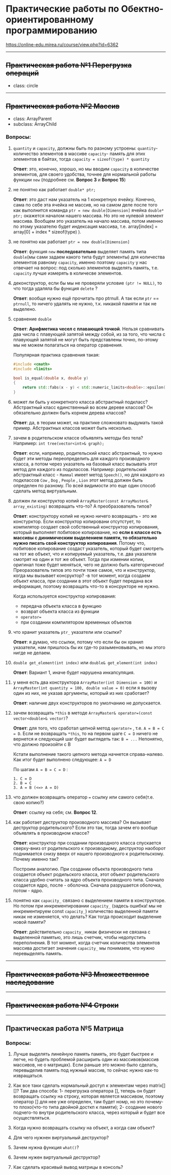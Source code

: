 # Практические работы по Обектно-ориентированному программированию

https://online-edu.mirea.ru/course/view.php?id=6362

---

## ~~Практическая работа №1 Перегрузка операций~~ 
- class: circle
  
---

## ~~Практическая работа №2 Массив~~
- class: ArrayParent
- subclass: ArrayChild

### Вопросы:
1. `quantity` и `capacity`, должны быть по разному устроены: `quantity`- количество элементов в массиве
   `capacity`- память для этих элементов в байтах, тогда `capacity = sizeof(type) * quantity` 
   
   **Ответ**: это, конечно, хорошо, но мы вводим  `capacity` в количестве элементов, для своего удобства, точнее для нормальной работы функции `new` (подробнее см. **Вопрос 3** и **Вопрос 15**)
 
2. не понятно как работает `double* ptr;`
   
   **Ответ**: это даст нам указатель на 1 конкретную ячейку. Конечно, сама по себе эта ячейка не массив, но на самом деле 
   после того как выполнится команда `ptr = new double[Dimension]` ячейка `double* ptr;` окажется началом нашего массива. 
   Но это не нулевой элемент массива. Вообщем это указатель на начало массива, потом именно по этому указателю будет индексация массива, т.е. 
   array\[index\] = array\[0\] + index * sizeof(type) ).
 
3. не понятно как работает `ptr = new double[Dimension]`
   
   **Ответ**: функция `new` **последовательно** выделяет память типа `double`(мы сами задаем какого типа будут элементы) для количества элементов равному `capacity`,      именно поэтому `capacity` у нас отвечает на вопрос: под сколько элементов выделять память, т.е. `capacity` лучше измерять в количесве элементов.
 
4. деконструктор, если бы мы не проверяли условие `(ptr != NULL)`, то что тогда удаляла бы функция `delete` ?

   **Ответ**: вообще нужно ещё прочитать про ptrnull. А так если `ptr` == `ptrnull`, то ничего удалять не нужно, т.к. никакой памяти и так не выделено.  

5. сравнение `double` 

    **Ответ**: **Арифметика чесел с плавающей точкой**. Нельзя сравнивать два числа с плавующей запятой между собой, из за того, что числа с плавующей запятой не могут быть представлены точно, по-этому мы не можем полагаться на оператор сравнения.

    Популярная практика сравнения такая:
    ```c++
    #include <cmath>
    #include <limits>

    bool is_equal(double x, double y) 
    {
        return std::fabs(x - y) < std::numeric_limits<double>::epsilon();
    }
    ```

6. может ли быть у конкретного класса абстрактный подкласс? Абстрактный класс единственный во всем дереве классов? Он обязательно должен быть корнем дерева классов?

    **Ответ**: да, в теории может, на практике сложновато выдумать такой пример. Абстрактных классов может быть несколько.

7. зачем в родительском классе объявлять методы без тела? Например: `int tree(vector<int>& graph);`

    **Ответ**: если, например, родительский класс абстрактный, то нужно будет эти методы переопределить для каждого производного класса, а потом через указатель на базовый класс вызывать этот метод для каждого из подклассов.  Например: родительский абстрактный класс - `Mammal` имеет метод `Speech()`, но для каждого из подклассов `Cow` , `Dog` , `People` , `Lion` этот метод должен быть определен по разному. По всей видимости это еще один способ сделать метод виртуальным.

8. должен ли конструктор копий `ArrayMaster(const ArrayMaster& array_existing)` возвращать что-то? А преобразователь типов?

    **Ответ**: конструктору копий не нужно ничего возвращать - это же констурктор. Если конструктор копировани отсутстует, то компилятор создает свой собственный конструктор копирования, который выполняет побитовое копирование, но **если в классе есть массивы с динимическим выделением памяти, то обязательно нужно писать свой конструктор копирования**. Потому что, побитовое копирование создаст указатель, который будет смотреть на тот же объект, что и копируемый указатель, т.е. два указателя смотрят на один и тот же объект. Тогда при измении копии, оригинал тоже будет меняться, чего не должно быть категорически! Преоразователь типов это почти тоже самое, что и конструктор, когда мы вызывает консруктор? -в тот момент, когда создаем объект класса, при создании в этот объект будет передана вся информация, поэтому возвращать что-то в консрукторе не нужно.

    Когда используется конструктор копирования:
   - передача объекта класса в функцию
   - возврат объекта класса из функции
   - `operator=`
   - при создании компилятором временных объектов

9. что хранит указатель `ptr_` указатели или ссылки?

    **Ответ**: я думаю, что ссылки, потому что если бы он хранил указатели, нам пришлось бы их где-то разыменовывать, но мы этого нигде не делаем.

10. `double get_element(int index)` или `double& get_element(int index)`
   
    **Ответ**: Вариант 1, иначе будет нарушена инкапсуляция.

11. у меня есть два конструктора `ArrayMaster(int Dimension = 100)` и `ArrayMaster(int quantity = 100, double value = 0)` если я вызову один из них, не указав аргументы, который из них сработает?

    **Ответ**: наличие двух конструкторов по умолчанию не допускается.

12. зачем возвращать `*this` в методе `ArrayMaster& operator=(const vector<double>& vector)`? 

    **Ответ**: для того, что сработал цепной метод `operator=` , т.е. `A = B = C = D`. Если не возвращать `*this`, то на первом шаге `C = D` ничего не вернется и следующий шаг будет выглядеть так: `B = ...` Непонятно, что должно произойти с B
    
    Кстати выполнение такого цепного метода начнется справа-налево. Как итог будет выполнено следующее: `A = D`
    
    По шагам `A = B = C = D` :
        
        1. C = D
        2. B = C
        3. A = B (<=> A = D)

13. что должен возвращать оператор `=` ссылку или самого себя(т.е. свою копию?) 

    **Ответ**: ссылку на себя; см. **Вопрос 12**.

14. как работает деструктор производного массива? Он вызывает деструктор родительского? Если это так, тогда зачем его вообще объявлять в производном классе?

      **Ответ**: конструктор при создании производного класса спускается сверху-вниз от родительского к производному, деструктор наоборот поднимается снизу вверх от нашего производного к родительскому. Почему именно так? 

      Построим аналогию. При создании объекта производного типа создается объект родильского класса, этот объект родительского класса удобно считать за ядро объекта производного типа. Сначало создается ядро, после - оболочка. Сначала разрушается оболочка, потом - ядро. 
      
15. понятно как `capacity_` связано с выделением памяти в конструкторе. Но потом при инкрементировании `capacity_` (задесь ошибка! мы не инкрементируем const `capacity_`) количество выделенной памяти никак не изменяется, что делать? Как тогда происходит выделение новой памяти?

    **Ответ**: действительно `capacity_` никак физически не связана с выделенной памятью, это лишь счетчик, чтобы недопустить переполнения. В тот момент, когда счетчик количества элементов массива достигает значения `capacity_` мы понимаем, что нужно перевыделять память.


---

## ~~Практическая работа №3 Множественное наследование~~

---

## ~~Практическая работа №4 Строки~~

---

## Практическая работа №5 Матрица

### Вопросы:

1. Лучше выделять линейную память память, это будет быстрее и легче, но будеть проблемой расширить один из массивов(массив массивов, не о матрицах). Если раньше это можно было сделать, перевыделив память под нужный массив, то сейчас нужно как-то извращаться. 

2. Как все таки сделать нормальный доступ к элементам через matrix[][]? Там два способа: 1- перегрузка оператора [], теперь он будет возвращать ссылку на строку, которая является массивом, поэтому оператор [] для нее уже определен, там будет номр, но это почему-то плохо(что-то типа двойной досткп к памяти); 2- создание нового подчего-то внутри родительского класса, через который и будет все осуществляться.

3. Когда нужно возвращать ссылку на объект, а когда сам объект?

4. Для чего нужнен виртуальный деструктор?

5. Зачем нужна функция `what()`?

6. Зачем нужен виртуальный деструктор? 

7. Как сделать красивый вывод матрицы в консоль?